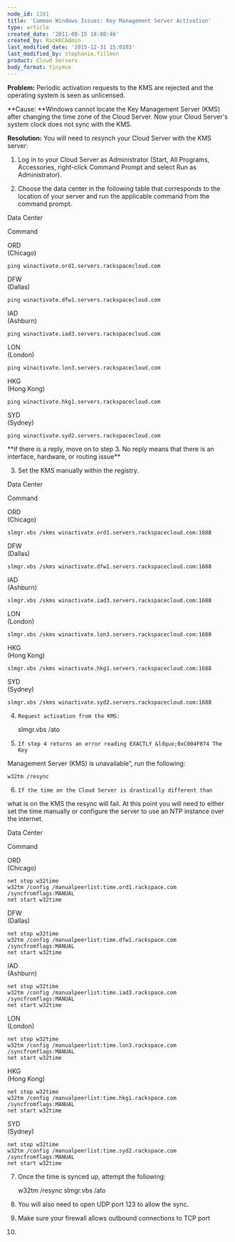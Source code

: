 ```yaml
---
node_id: 1181
title: 'Common Windows Issues: Key Management Server Activation'
type: article
created_date: '2011-08-15 18:08:46'
created_by: RackKCAdmin
last_modified_date: '2015-12-31 15:0103'
last_modified_by: stephanie.fillmon
product: Cloud Servers
body_format: tinymce
---
```


**Problem:**  Periodic activation requests to the KMS are rejected and
the operating system is seen as unlicensed.

**Cause:  **Windows cannot locate the Key Management Server (KMS) after
changing the time zone of the Cloud Server.  Now your Cloud Server's
system clock does not sync with the KMS.

**Resolution:**  You will need to resynch your Cloud Server with the KMS
server:

1.  Log in to your Cloud Server as Administrator (Start, All Programs,
Accessories, right-click Command Prompt and select Run as
Administrator).

2.  Choose the data center in the following table that corresponds to
the location of your server and run the applicable command from the
command prompt.

Data Center

Command

ORD<br>
 (Chicago)

`ping winactivate.ord1.servers.rackspacecloud.com`

DFW<br>
 (Dallas)

`ping winactivate.dfw1.servers.rackspacecloud.com`

IAD<br>
 (Ashburn)

`ping winactivate.iad3.servers.rackspacecloud.com`

LON<br>
 (London)

`ping winactivate.lon3.servers.rackspacecloud.com`

HKG<br>
 (Hong Kong)

`ping winactivate.hkg1.servers.rackspacecloud.com`

SYD<br>
 (Sydney)

`ping winactivate.syd2.servers.rackspacecloud.com`

\*\*if there is a reply, move on to step 3.  No reply means that there
is an interface, hardware, or routing issue\*\*

3.  Set the KMS manually within the registry.

Data Center

Command

ORD<br>
 (Chicago)

`slmgr.vbs /skms winactivate.ord1.servers.rackspacecloud.com:1688`

DFW<br>
 (Dallas)

`slmgr.vbs /skms winactivate.dfw1.servers.rackspacecloud.com:1688`

IAD<br>
 (Ashburn)

`slmgr.vbs /skms winactivate.iad3.servers.rackspacecloud.com:1688`

LON<br>
 (London)

`slmgr.vbs /skms winactivate.lon3.servers.rackspacecloud.com:1688`

HKG<br>
 (Hong Kong)

`slmgr.vbs /skms winactivate.hkg1.servers.rackspacecloud.com:1688`

SYD<br>
 (Sydney)

`slmgr.vbs /skms winactivate.syd2.servers.rackspacecloud.com:1688`

4.     Request activation from the KMS:

    slmgr.vbs /ato

5.     If step 4 returns an error reading EXACTLY &ldquo;0xC004F074 The Key
Management Server (KMS) is unavailable&rdquo;, run the following:

    w32tm /resync

6.     If the time on the Cloud Server is drastically different than
what is on the KMS the resync will fail.  At this point you will need to
either set the time manually or configure the server to use an NTP
instance over the internet. 

Data Center

Command

ORD<br>
 (Chicago)

    net stop w32time 
    w32tm /config /manualpeerlist:time.ord1.rackspace.com /syncfromflags:MANUAL
    net start w32time

DFW<br>
 (Dallas)

    net stop w32time 
    w32tm /config /manualpeerlist:time.dfw1.rackspace.com /syncfromflags:MANUAL
    net start w32time

IAD<br>
 (Ashburn)

    net stop w32time 
    w32tm /config /manualpeerlist:time.iad3.rackspace.com /syncfromflags:MANUAL
    net start w32time

LON<br>
 (London)

    net stop w32time 
    w32tm /config /manualpeerlist:time.lon3.rackspace.com /syncfromflags:MANUAL
    net start w32time

HKG<br>
 (Hong Kong)

    net stop w32time 
    w32tm /config /manualpeerlist:time.hkg1.rackspace.com /syncfromflags:MANUAL
    net start w32time

SYD<br>
 (Sydney)

    net stop w32time 
    w32tm /config /manualpeerlist:time.syd2.rackspace.com /syncfromflags:MANUAL
    net start w32time

7.  Once the time is synced up, attempt the following:

    w32tm /resync
    slmgr.vbs /ato

8.  You will also need to open UDP port 123 to allow the sync.  

9.  Make sure your firewall allows outbound connections to TCP port
1688. 

